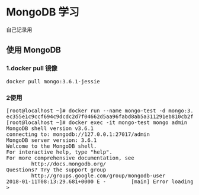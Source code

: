 # MongoDB 学习

自己记录用

## 使用 MongoDB

### 1.docker pull 镜像
<pre>
docker pull mongo:3.6.1-jessie
</pre>

### 2使用

<pre>
[root@localhost ~]# docker run --name mongo-test -d mongo:3.6.1-jessie --auth                
ec355e1c9ccf694c9dcdc2d7f04662d5aa96fabd8ab5a311291eb810cb2fe379
[root@localhost ~]# docker exec -it mongo-test mongo admin          
MongoDB shell version v3.6.1
connecting to: mongodb://127.0.0.1:27017/admin
MongoDB server version: 3.6.1
Welcome to the MongoDB shell.
For interactive help, type "help".
For more comprehensive documentation, see
        http://docs.mongodb.org/
Questions? Try the support group
        http://groups.google.com/group/mongodb-user
2018-01-11T08:13:29.681+0000 E -        [main] Error loading history file: FileOpenFailed: Unable to fopen() file /root/.dbshell: No such file or directory
> 
</pre>